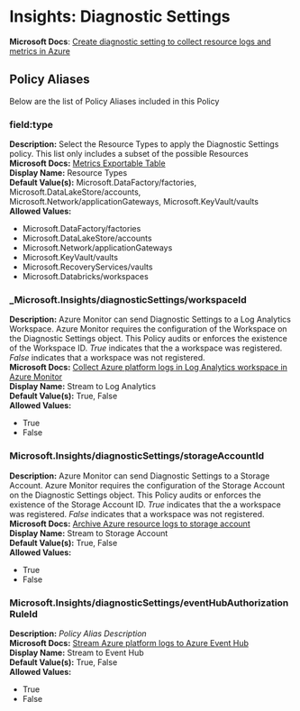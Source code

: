 # Insights: Diagnostic Settings
**Microsoft Docs**: [Create diagnostic setting to collect resource logs and metrics in Azure](https://docs.microsoft.com/azure/azure-monitor/platform/diagnostic-settings)
## Policy Aliases
Below are the list of Policy Aliases included in this Policy
### field:type
**Description:** Select the Resource Types to apply the Diagnostic Settings policy. This list only includes a subset of the possible Resources <br>
**Microsoft Docs:** [Metrics Exportable Table](https://docs.microsoft.com/azure/azure-monitor/platform/metrics-supported-export-diagnostic-settings#metrics-exportable-table)<br>
**Display Name:** Resource Types<br>
**Default Value(s):** Microsoft.DataFactory/factories, Microsoft.DataLakeStore/accounts, Microsoft.Network/applicationGateways, Microsoft.KeyVault/vaults<br>
**Allowed Values:**
* Microsoft.DataFactory/factories
* Microsoft.DataLakeStore/accounts
* Microsoft.Network/applicationGateways
* Microsoft.KeyVault/vaults
* Microsoft.RecoveryServices/vaults
* Microsoft.Databricks/workspaces

### _Microsoft.Insights/diagnosticSettings/workspaceId
**Description:** Azure Monitor can send Diagnostic Settings to a Log Analytics Workspace. Azure Monitor requires the configuration of the Workspace on the Diagnostic Settings object. This Policy audits or enforces the existence of the Workspace ID. _True_ indicates that the a workspace was registered. _False_ indicates that a workspace was not registered.<br>
**Microsoft Docs:** [Collect Azure platform logs in Log Analytics workspace in Azure Monitor](https://docs.microsoft.com/azure/azure-monitor/platform/resource-logs-collect-workspace)<br>
**Display Name:** Stream to Log Analytics<br>
**Default Value(s):** True, False<br>
**Allowed Values:**
* True
* False

### Microsoft.Insights/diagnosticSettings/storageAccountId
**Description:** Azure Monitor can send Diagnostic Settings to a Storage Account. Azure Monitor requires the configuration of the Storage Account on the Diagnostic Settings object. This Policy audits or enforces the existence of the Storage Account ID. _True_ indicates that the a workspace was registered. _False_ indicates that a workspace was not registered.<br>
**Microsoft Docs:** [Archive Azure resource logs to storage account](https://docs.microsoft.com/azure/azure-monitor/platform/resource-logs-collect-storage)<br>
**Display Name:** Stream to Storage Account<br>
**Default Value(s):** True, False<br>
**Allowed Values:**
* True
* False

### Microsoft.Insights/diagnosticSettings/eventHubAuthorizationRuleId
**Description:** _Policy Alias Description_<br>
**Microsoft Docs:** [Stream Azure platform logs to Azure Event Hub](https://docs.microsoft.com/azure/azure-monitor/platform/resource-logs-stream-event-hubs)<br>
**Display Name:** Stream to Event Hub<br>
**Default Value(s):** True, False<br>
**Allowed Values:**
* True
* False